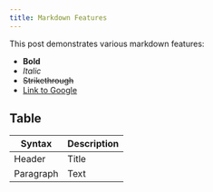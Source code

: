 ```yaml
---
title: Markdown Features
---
```


This post demonstrates various markdown features:

- **Bold**
- *Italic*
- ~~Strikethrough~~
- [Link to Google](https://google.com)

## Table

| Syntax | Description |
|--------|-------------|
| Header | Title       |
| Paragraph | Text     |


